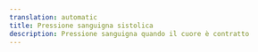 ```yaml
---
translation: automatic
title: Pressione sanguigna sistolica
description: Pressione sanguigna quando il cuore è contratto
---
```


